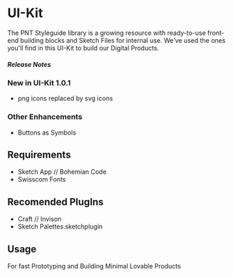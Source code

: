 # UI-Kit 

The PNT Styleguide library is a growing resource with ready-to-use front-end building blocks and Sketch Files for internal use. We've used the ones you'll find in this UI-Kit to build our Digital Products. 

##### Release Notes
### New in UI-Kit 1.0.1
* png icons replaced by svg icons


### Other Enhancements
* Buttons as Symbols

## Requirements

* Sketch App // Bohemian Code
* Swisscom Fonts

## Recomended PlugIns
* Craft // Invison
* Sketch Palettes.sketchplugin



## Usage
For fast Prototyping and Building Minimal Lovable Products
